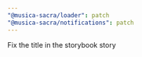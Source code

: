 ```yaml
---
"@musica-sacra/loader": patch
"@musica-sacra/notifications": patch
---
```


Fix the title in the storybook story
